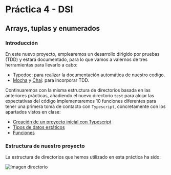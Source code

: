 # Práctica 4 - DSI
## Arrays, tuplas y enumerados

### Introducción

En este nuevo proyecto, emplearemos un desarrollo dirigido por pruebas (TDD) y estará documentado, para lo 
que vamos a valernos de tres herramientas para llevarlo a cabo:

* [Typedoc](https://typedoc.org/): para realizar la documentación automática de nuestro codigo.
* [Mocha](https://mochajs.org/) y [Chai](https://www.chaijs.com/): para incorporar TDD.

Continuaremos con la misma estructura de directorios basada en las anteriores prácticas, añadiendo el nuevo
directorio `test` para alojar las expectativas del código
implementaremos 10 funciones diferentes para 
tener una primera toma de contacto con `Typescript`, concretamente con 
los apartados vistos en clase:
* [Creación de un proyecto inicial con Typescript](https://ull-esit-inf-dsi-2122.github.io/typescript-theory/typescript-project-setup.html)
* [Tipos de datos estáticos](https://ull-esit-inf-dsi-2122.github.io/typescript-theory/typescript-static-types.html)
* [Funciones](https://ull-esit-inf-dsi-2122.github.io/typescript-theory/typescript-functions.html)

### Estructura de nuestro proyecto

La estructura de directorios que hemos utilizado en esta práctica ha sido:

![Imagen directorio](./images/1-estructura.png)
